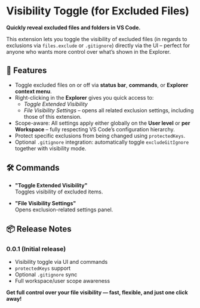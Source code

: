 # Visibility Toggle (for Excluded Files)

**Quickly reveal excluded files and folders in VS Code.**

This extension lets you toggle the visibility of excluded files (in regards to exclusions via `files.exclude` or `.gitignore`) directly via the UI – perfect for anyone who wants more control over what’s shown in the Explorer.


## 🔧 Features

- Toggle excluded files on or off via **status bar**, **commands**, or **Explorer context menu**.
- Right-clicking in the **Explorer** gives you quick access to:
  - *Toggle Extended Visibility*
  - *File Visibility Settings* – opens all related exclusion settings, including those of this extension.
- Scope-aware: All settings apply either globally on the **User level** or **per Workspace** – fully respecting VS Code’s configuration hierarchy.
- Protect specific exclusions from being changed using `protectedKeys`.
- Optional `.gitignore` integration: automatically toggle `excludeGitIgnore` together with visibility mode.


## 🛠 Commands

- **"Toggle Extended Visibility"**  
  Toggles visibility of excluded items.

- **"File Visibility Settings"**  
  Opens exclusion-related settings panel.


## 📦 Release Notes

### 0.0.1 (Initial release)
  - Visibility toggle via UI and commands
  - `protectedKeys` support
  - Optional `.gitignore` sync
  - Full workspace/user scope awareness



**Get full control over your file visibility — fast, flexible, and just one click away!**
